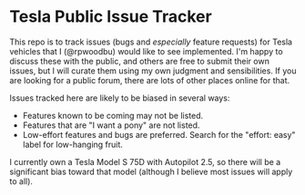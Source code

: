 # Tesla Public Issue Tracker

This repo is to track issues (bugs and _especially_ feature requests) for Tesla vehicles that I (@rpwoodbu) would like to see implemented. I'm happy to discuss these with the public, and others are free to submit their own issues, but I will curate them using my own judgment and sensibilities. If you are looking for a public forum, there are lots of other places online for that.

Issues tracked here are likely to be biased in several ways:
  * Features known to be coming may not be listed.
  * Features that are "I want a pony" are not listed.
  * Low-effort features and bugs are preferred. Search for the "effort: easy" label for low-hanging fruit.

I currently own a Tesla Model S 75D with Autopilot 2.5, so there will be a significant bias toward that model (although I believe most issues will apply to all).
